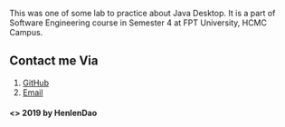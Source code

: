 This was one of some lab to practice about Java Desktop. It is a part of Software Engineering course in Semester 4 at FPT University, HCMC Campus.

## Contact me Via
1. [GitHub](https://github.com/HelenDao1501)
2. [Email](tramdbse140878@fpt.edu.vn)

#### <> 2019 by HenlenDao